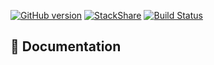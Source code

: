 [![GitHub version](https://badge.fury.io/gh/jkulak%2Flol-slack-bot.svg)](https://badge.fury.io/gh/jkulak%2Flol-slack-bot)
[![StackShare](http://img.shields.io/badge/tech-stack-0690fa.svg?style=flat)](http://stackshare.io/jkulak/lol-slack-bot)
[![Build Status](https://travis-ci.org/jkulak/lol-slack-bot.svg?branch=master)](https://travis-ci.org/jkulak/lol-slack-bot)
## 📃 Documentation
